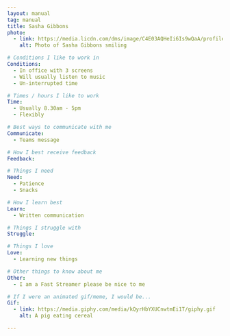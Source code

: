 ```yaml
---
layout: manual
tag: manual
title: Sasha Gibbons 
photo:
  - link: https://media.licdn.com/dms/image/C4E03AQHeIi6Is9wQaA/profile-displayphoto-shrink_200_200/0/1653586588266?e=1688601600&v=beta&t=8iDfp09PoC1Un_yDa13pLEELNWnwDIO5LHzjNILfk1g
    alt: Photo of Sasha Gibbons smiling 

# Conditions I like to work in
Conditions: 
  - In office with 3 screens 
  - Will usually listen to music
  - Un-interrupted time

# Times / hours I like to work
Time:
  - Usually 8.30am - 5pm
  - Flexibly

# Best ways to communicate with me
Communicate:
  - Teams message

# How I best receive feedback
Feedback:

# Things I need
Need:
  - Patience
  - Snacks

# How I learn best
Learn:
  - Written communication

# Things I struggle with
Struggle:

# Things I love
Love:
  - Learning new things

# Other things to know about me
Other:
  - I am a Fast Streamer please be nice to me

# If I were an animated gif/meme, I would be...
Gif:
  - link: https://media.giphy.com/media/kQyrHbYXUCnwtmEi1T/giphy.gif
    alt: A pig eating cereal

---
```

